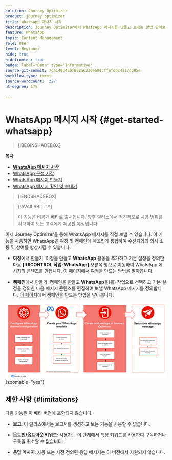 ```yaml
---
solution: Journey Optimizer
product: journey optimizer
title: WhatsApp 메시지 시작
description: Journey Optimizer에서 WhatsApp 메시지를 만들고 보내는 방법 알아보기
feature: WhatsApp
topic: Content Management
role: User
level: Beginner
hide: true
hidefromtoc: true
badge: label="Beta" type="Informative"
source-git-commit: 7ca149d420f802a6230e699cffefddc4117cb85e
workflow-type: tm+mt
source-wordcount: '227'
ht-degree: 17%

---
```


# WhatsApp 메시지 시작 {#get-started-whatsapp}

>[!BEGINSHADEBOX]

**목차**

* **[WhatsApp 메시지 시작](get-started-whatsapp.md)**
* [WhatsApp 구성 시작](whatsapp-configuration.md)
* [WhatsApp 메시지 만들기](create-whatsapp.md)
* [WhatsApp 메시지 확인 및 보내기](send-whatsapp.md)

>[!ENDSHADEBOX]

>[!AVAILABILITY]
>
>이 기능은 비공개 베타로 출시됩니다. 향후 릴리스에서 점진적으로 사용 범위를 확대하여 모든 고객에게 제공할 예정입니다.

이제 Journey Optimizer을 통해 WhatsApp 메시지를 직접 보낼 수 있습니다. 이 기능을 사용하면 WhatsApp을 여정 및 캠페인에 매끄럽게 통합하여 수신자와의 의사 소통 및 참여를 향상시킬 수 있습니다.

* **여정**&#x200B;에서 만들기. 여정을 만들고 **WhatsApp** 활동을 추가하고 기본 설정을 정의한 다음 **[!UICONTROL 작업: WhatsApp]** 오른쪽 창으로 이동하여 WhatsApp 메시지의 콘텐츠를 만듭니다. [이 페이지](../building-journeys/journey-gs.md)에서 여정을 만드는 방법을 알아봅니다.

* **캠페인**&#x200B;에서 만들기. 캠페인을 만들고 **WhatsApp**&#x200B;을(를) 작업으로 선택하고 기본 설정을 정의한 다음 메시지 콘텐츠를 편집하여 보낼 WhatsApp 메시지를 정의합니다. [이 페이지](../campaigns/create-campaign.md#configure)에서 캠페인을 만드는 방법을 알아봅니다.

![](assets/do-not-localize/whatsapp-beta.png){zoomable="yes"}

## 제한 사항 {#limitations}

다음 기능은 이 베타 버전에 포함되지 않습니다.

* **보고**: 이 릴리스에서는 보고서를 생성하고 보는 기능을 사용할 수 없습니다.

* **옵트인/옵트아웃 키워드**: 사용자는 이 단계에서 특정 키워드를 사용하여 구독하거나 구독을 취소할 수 없습니다.

* **응답 메시지**: 자동 또는 사전 정의된 응답 메시지는 이 버전에서 지원되지 않습니다.
